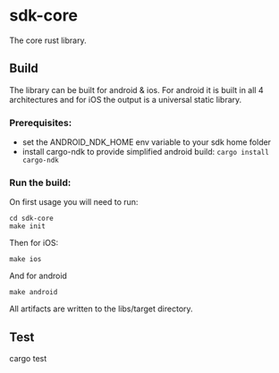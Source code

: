 # sdk-core
The core rust library.

## Build
The library can be built for android & ios. For android it is built in all 4 architectures and for iOS the output is a universal static library.

### Prerequisites:
* set the ANDROID_NDK_HOME env variable to your sdk home folder
* install cargo-ndk to provide simplified android build: ```cargo install cargo-ndk```

### Run the build:
On first usage you will need to run:
```
cd sdk-core
make init
```
Then for iOS:
```
make ios
```
And for android
```
make android
```
All artifacts are written to the libs/target directory.

## Test
cargo test

